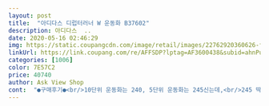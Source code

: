 ```yaml
---
layout: post 
title:  "아디다스 디럽터러너 W 운동화 B37602" 
description: 아디다스  ..
date: 2020-05-16 02:46:29 
img: https://static.coupangcdn.com/image/retail/images/22762920360626-fdf5c597-a7cc-468f-b70f-afdeb524d403.jpg 
linkUrl: https://link.coupang.com/re/AFFSDP?lptag=AF3600438&subid=ahnPublicAsk&pageKey=1272359596&itemId=2277317150&vendorItemId=70274471560&traceid=V0-113-5ea446c1b5d74b42 
categories: [1006] 
color: 7E57C2 
price: 40740 
author: Ask View Shop 
cont:  "●구매후기●<br/>10단위 운동화는 240, 5단위 운동화는 245신는데,<br/>245 딱 맞아요 볼은 살짝 여유있는편 입니다.<br/><br/>근데 발은 너무편하고 이뻐요<br/>단점 한가지는 깔창부분이 미끄러워서 경사로에서는<br/>발볼있으신분은 한사이즈크게.<br/>.<br/>주문하세요<br/>아ㅠㅠ사이즈미스로 너무딱맞아요... <br/>.<br/><br/>안에서 발이 놀아요 맨발로 신어야겠어요<br/>역시,마성의 로켓배송입니다.<br/><br/>운동 시작해야지 마음 먹고 다음날 바로 신을 수 있어서 좋습니다.<br/><br/>운동용으로 산건데 너무딱맞아 아퍼요ㅠㅠ힝<br/>진짜로 딱 ㅋㅋㅋ양말못신을정도<br/>착용감도 좋고, 사이즈도 좋고, 가볍고 이쁜데 가격마저 좋은데... <br/><br/>" 
---
```

